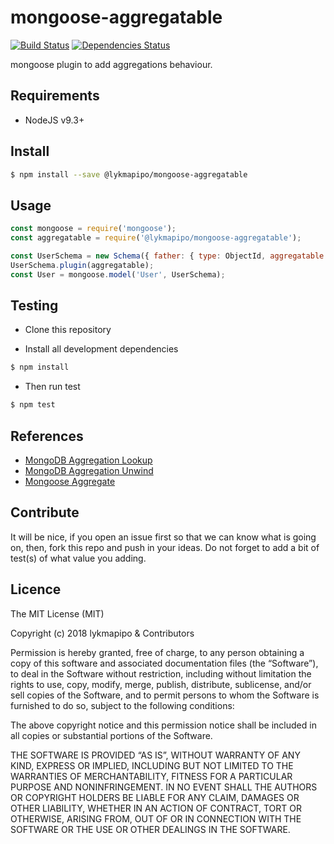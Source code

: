 # mongoose-aggregatable

[![Build Status](https://travis-ci.org/lykmapipo/mongoose-aggregatable.svg?branch=master)](https://travis-ci.org/lykmapipo/mongoose-aggregatable)
[![Dependencies Status](https://david-dm.org/lykmapipo/mongoose-aggregatable/status.svg)](https://david-dm.org/lykmapipo/mongoose-aggregatable)

mongoose plugin to add aggregations behaviour. 

## Requirements

- NodeJS v9.3+

## Install
```sh
$ npm install --save @lykmapipo/mongoose-aggregatable
```

## Usage

```javascript
const mongoose = require('mongoose');
const aggregatable = require('@lykmapipo/mongoose-aggregatable');

const UserSchema = new Schema({ father: { type: ObjectId, aggregatable: true } });
UserSchema.plugin(aggregatable);
const User = mongoose.model('User', UserSchema);
```

## Testing
* Clone this repository

* Install all development dependencies
```sh
$ npm install
```
* Then run test
```sh
$ npm test
```

## References
- [MongoDB Aggregation Lookup](https://docs.mongodb.com/manual/reference/operator/aggregation/lookup/)
- [MongoDB Aggregation Unwind](https://docs.mongodb.com/manual/reference/operator/aggregation/unwind/)
- [Mongoose Aggregate](https://mongoosejs.com/docs/api.html#Aggregate)


## Contribute
It will be nice, if you open an issue first so that we can know what is going on, then, fork this repo and push in your ideas. Do not forget to add a bit of test(s) of what value you adding.


## Licence
The MIT License (MIT)

Copyright (c) 2018 lykmapipo & Contributors

Permission is hereby granted, free of charge, to any person obtaining a copy of this software and associated documentation files (the “Software”), to deal in the Software without restriction, including without limitation the rights to use, copy, modify, merge, publish, distribute, sublicense, and/or sell copies of the Software, and to permit persons to whom the Software is furnished to do so, subject to the following conditions:

The above copyright notice and this permission notice shall be included in all copies or substantial portions of the Software.

THE SOFTWARE IS PROVIDED “AS IS”, WITHOUT WARRANTY OF ANY KIND, EXPRESS OR IMPLIED, INCLUDING BUT NOT LIMITED TO THE WARRANTIES OF MERCHANTABILITY, FITNESS FOR A PARTICULAR PURPOSE AND NONINFRINGEMENT. IN NO EVENT SHALL THE AUTHORS OR COPYRIGHT HOLDERS BE LIABLE FOR ANY CLAIM, DAMAGES OR OTHER LIABILITY, WHETHER IN AN ACTION OF CONTRACT, TORT OR OTHERWISE, ARISING FROM, OUT OF OR IN CONNECTION WITH THE SOFTWARE OR THE USE OR OTHER DEALINGS IN THE SOFTWARE. 